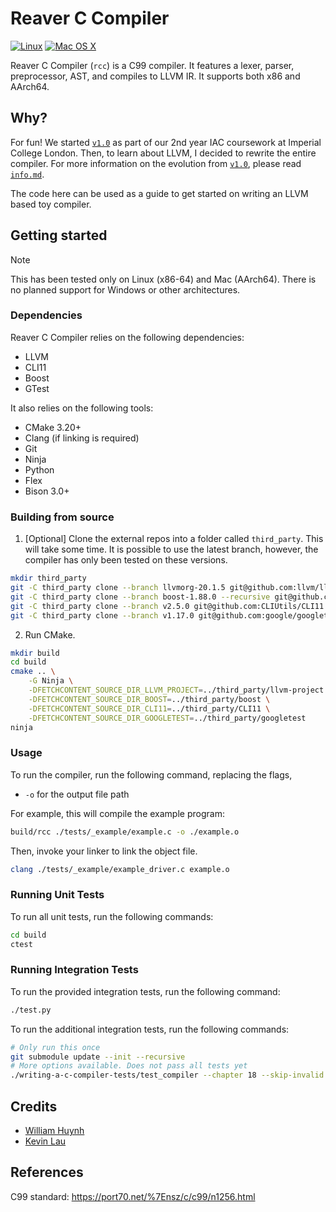 # Reaver C Compiler

[![Linux](https://github.com/saturn691/ReaverCompiler/actions/workflows/ci-linux.yml/badge.svg)](https://github.com/saturn691/ReaverCompiler/actions/workflows/ci-linux.yml) [![Mac OS X](https://github.com/saturn691/ReaverCompiler/actions/workflows/ci-macos.yml/badge.svg)](https://github.com/saturn691/ReaverCompiler/actions/workflows/ci-macos.yml)

Reaver C Compiler (`rcc`) is a C99 compiler. It features a lexer, parser,
preprocessor, AST, and compiles to LLVM IR. It supports both x86 and AArch64.

## Why?

For fun! We started [`v1.0`](https://github.com/saturn691/ReaverCompiler/tree/v1.0)
as part of our 2nd year IAC coursework at Imperial College London. Then, to
learn about LLVM, I decided to rewrite the entire compiler. For more 
information on the evolution from
[`v1.0`](https://github.com/saturn691/ReaverCompiler/tree/v1.0), please read
[`info.md`](docs/info.md).

The code here can be used as a guide to get started on writing an LLVM based
toy compiler.

## Getting started

> [!NOTE]
> This has been tested only on Linux (x86-64) and Mac (AArch64). There is no
> planned support for Windows or other architectures.
 
### Dependencies

Reaver C Compiler relies on the following dependencies:

- LLVM
- CLI11
- Boost
- GTest

It also relies on the following tools:

- CMake 3.20+
- Clang (if linking is required)
- Git
- Ninja
- Python
- Flex
- Bison 3.0+

### Building from source

1. [Optional] Clone the external repos into a folder called `third_party`. 
   This will take some time. It is possible to use the latest branch, however,
   the compiler has only been tested on these versions.

```bash
mkdir third_party
git -C third_party clone --branch llvmorg-20.1.5 git@github.com:llvm/llvm-project.git
git -C third_party clone --branch boost-1.88.0 --recursive git@github.com:boostorg/boost.git
git -C third_party clone --branch v2.5.0 git@github.com:CLIUtils/CLI11.git
git -C third_party clone --branch v1.17.0 git@github.com:google/googletest.git
```

2. Run CMake.

```bash
mkdir build
cd build
cmake .. \
    -G Ninja \
    -DFETCHCONTENT_SOURCE_DIR_LLVM_PROJECT=../third_party/llvm-project \
    -DFETCHCONTENT_SOURCE_DIR_BOOST=../third_party/boost \
    -DFETCHCONTENT_SOURCE_DIR_CLI11=../third_party/CLI11 \
    -DFETCHCONTENT_SOURCE_DIR_GOOGLETEST=../third_party/googletest
ninja
```

### Usage

To run the compiler, run the following command, replacing the flags,

- `-o` for the output file path

For example, this will compile the example program:

```bash
build/rcc ./tests/_example/example.c -o ./example.o
```

Then, invoke your linker to link the object file.

```bash
clang ./tests/_example/example_driver.c example.o
```

### Running Unit Tests

To run all unit tests, run the following commands:

```bash
cd build
ctest
```

### Running Integration Tests

To run the provided integration tests, run the following command:

```bash
./test.py
```

To run the additional integration tests, run the following commands:

```bash
# Only run this once
git submodule update --init --recursive
# More options available. Does not pass all tests yet
./writing-a-c-compiler-tests/test_compiler --chapter 18 --skip-invalid build/rcc
```

## Credits

- [William Huynh](https://www.linkedin.com/in/wh691/)
- [Kevin Lau](https://www.linkedin.com/in/kevinlau01/)

## References

C99 standard: https://port70.net/%7Ensz/c/c99/n1256.html
